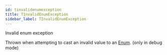 ```yaml
---
id: tinvalidenumexception
title: TInvalidEnumException
sidebar_label: TInvalidEnumException
---
```


Invalid enum exception


Thrown when attempting to cast an invalid value to an [Enum](../../../brl/brl.blitz/#enum). (only in debug mode)


